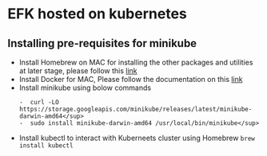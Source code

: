 # EFK hosted on kubernetes

## Installing pre-requisites for minikube
- Install Homebrew on MAC for installing the other packages and utilities at later stage, please follow this [link](https://brew.sh/) 
- Install Docker for MAC, Please follow the documentation on this [link](https://docs.docker.com/desktop/install/mac-install/)  
- Install minikube using bolow commands
  ```
  -  curl -LO https://storage.googleapis.com/minikube/releases/latest/minikube-darwin-amd64</sup>
  -  sudo install minikube-darwin-amd64 /usr/local/bin/minikube</sup>
  ```
- Install kubectl to interact with Kuberneets cluster using Homebrew ``` brew install kubectl ```

